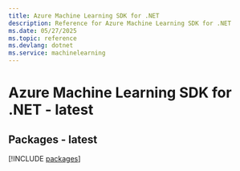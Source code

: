 ```yaml
---
title: Azure Machine Learning SDK for .NET
description: Reference for Azure Machine Learning SDK for .NET
ms.date: 05/27/2025
ms.topic: reference
ms.devlang: dotnet
ms.service: machinelearning
---
```

# Azure Machine Learning SDK for .NET - latest
## Packages - latest
[!INCLUDE [packages](machine-learning-index.md)]
